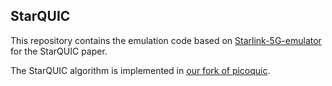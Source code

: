 ## StarQUIC

This repository contains the emulation code based on [Starlink-5G-emulator](https://github.com/Peter-LiDP/Starlink-5G-emulator) for the StarQUIC paper.

The StarQUIC algorithm is implemented in [our fork of picoquic](https://github.com/HeroHFM/picoquic_leo).
